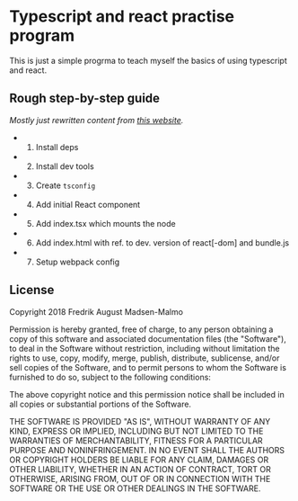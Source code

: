 # Typescript and react practise program

This is just a simple progrma to teach myself the basics of using typescript and
react.

## Rough step-by-step guide

_Mostly just rewritten content from [this
website](https://www.typescriptlang.org/docs/handbook/react-&-webpack.html)._

- 1. Install deps
- 2. Install dev tools
- 3. Create `tsconfig`
- 4. Add initial React component
- 5. Add index.tsx which mounts the node
- 6. Add index.html with ref. to dev. version of react[-dom] and bundle.js
- 7. Setup webpack config

## License

Copyright 2018 Fredrik August Madsen-Malmo

Permission is hereby granted, free of charge, to any person obtaining a copy of this software and associated documentation files (the "Software"), to deal in the Software without restriction, including without limitation the rights to use, copy, modify, merge, publish, distribute, sublicense, and/or sell copies of the Software, and to permit persons to whom the Software is furnished to do so, subject to the following conditions:

The above copyright notice and this permission notice shall be included in all copies or substantial portions of the Software.

THE SOFTWARE IS PROVIDED "AS IS", WITHOUT WARRANTY OF ANY KIND, EXPRESS OR IMPLIED, INCLUDING BUT NOT LIMITED TO THE WARRANTIES OF MERCHANTABILITY, FITNESS FOR A PARTICULAR PURPOSE AND NONINFRINGEMENT. IN NO EVENT SHALL THE AUTHORS OR COPYRIGHT HOLDERS BE LIABLE FOR ANY CLAIM, DAMAGES OR OTHER LIABILITY, WHETHER IN AN ACTION OF CONTRACT, TORT OR OTHERWISE, ARISING FROM, OUT OF OR IN CONNECTION WITH THE SOFTWARE OR THE USE OR OTHER DEALINGS IN THE SOFTWARE.
